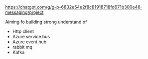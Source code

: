 https://chatgpt.com/g/g-p-6832e54e2f8c81918718fd671b300e46-messaging/project

Aiming fo building strong understand of 
- Http client
- Azure service bus
- Azure event hub
- rabbit mq
- Kafka
